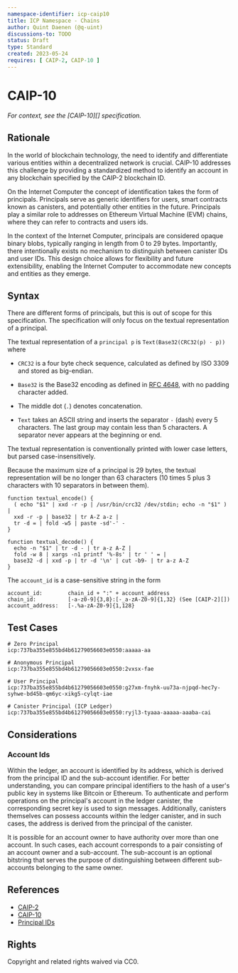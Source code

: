 ```yaml
---
namespace-identifier: icp-caip10
title: ICP Namespace - Chains
author: Quint Daenen (@q-uint)
discussions-to: TODO
status: Draft
type: Standard
created: 2023-05-24
requires: [ CAIP-2, CAIP-10 ]
---
```


# CAIP-10

*For context, see the [CAIP-10][] specification.*

## Rationale

In the world of blockchain technology, the need to identify and differentiate various entities within a decentralized
network is crucial. CAIP-10 addresses this challenge by providing a standardized method to identify an account in any
blockchain specified by the CAIP-2 blockchain ID.

On the Internet Computer the concept of identification takes the form of principals. Principals serve as generic
identifiers for users, smart contracts known as canisters, and potentially other entities in the future. Principals play
a similar role to addresses on Ethereum Virtual Machine (EVM) chains, where they can refer to contracts and users ids.

In the context of the Internet Computer, principals are considered opaque binary blobs, typically ranging in length from
0 to 29 bytes. Importantly, there intentionally exists no mechanism to distinguish between canister IDs and user IDs.
This design choice allows for flexibility and future extensibility, enabling the Internet Computer to accommodate new
concepts and entities as they emerge.

## Syntax

There are different forms of principals, but this is out of scope for this specification. The specification will only
focus on the textual representation of a principal.

The textual representation of a `principal p` is `Text(Base32(CRC32(p) · p))` where

- `CRC32` is a four byte check sequence, calculated as defined by ISO 3309 and stored as big-endian.

- `Base32` is the Base32 encoding as defined in [RFC 4648](https://tools.ietf.org/html/rfc4648#section-6), with no
  padding character added.

- The middle dot (`.`) denotes concatenation.

- `Text` takes an ASCII string and inserts the separator `-` (dash) every 5 characters. The last group may contain
  less than 5 characters. A separator never appears at the beginning or end.

The textual representation is conventionally printed with lower case letters, but parsed case-insensitively.

Because the maximum size of a principal is 29 bytes, the textual representation will be no longer than 63 characters (10
times 5 plus 3 characters with 10 separators in between them).

```shell
function textual_encode() {
  ( echo "$1" | xxd -r -p | /usr/bin/crc32 /dev/stdin; echo -n "$1" ) |
  xxd -r -p | base32 | tr A-Z a-z |
  tr -d = | fold -w5 | paste -sd'-' -
}

function textual_decode() {
  echo -n "$1" | tr -d - | tr a-z A-Z |
  fold -w 8 | xargs -n1 printf '%-8s' | tr ' ' = |
  base32 -d | xxd -p | tr -d '\n' | cut -b9- | tr a-z A-Z
}
```

The `account_id` is a case-sensitive string in the form

```
account_id:        chain_id + ":" + account_address
chain_id:          [-a-z0-9]{3,8}:[-_a-zA-Z0-9]{1,32} (See [CAIP-2][])
account_address:   [-.%a-zA-Z0-9]{1,128}
```

## Test Cases

```
# Zero Principal
icp:737ba355e855bd4b61279056603e0550:aaaaa-aa

# Anonymous Principal
icp:737ba355e855bd4b61279056603e0550:2vxsx-fae

# User Principal
icp:737ba355e855bd4b61279056603e0550:g27xm-fnyhk-uu73a-njpqd-hec7y-syhwe-bd45b-qm6yc-xikg5-cylqt-iae

# Canister Principal (ICP Ledger)
icp:737ba355e855bd4b61279056603e0550:ryjl3-tyaaa-aaaaa-aaaba-cai
```

## Considerations

### Account Ids

Within the ledger, an account is identified by its address, which is derived from the principal ID and the sub-account
identifier. For better understanding, you can compare principal identifiers to the hash of a user's public key in
systems like Bitcoin or Ethereum. To authenticate and perform operations on the principal's account in the ledger
canister, the corresponding secret key is used to sign messages. Additionally, canisters themselves can possess accounts
within the ledger canister, and in such cases, the address is derived from the principal of the canister.

It is possible for an account owner to have authority over more than one account. In such cases, each account
corresponds to a pair consisting of an account owner and a sub-account. The sub-account is an optional bitstring that
serves the purpose of distinguishing between different sub-accounts belonging to the same owner.

## References

- [CAIP-2](https://github.com/ChainAgnostic/CAIPs/blob/master/CAIPs/caip-2.md)
- [CAIP-10](https://github.com/ChainAgnostic/CAIPs/blob/master/CAIPs/caip-10.md)
- [Principal IDs](https://internetcomputer.org/docs/current/references/ic-interface-spec#principal)

## Rights

Copyright and related rights waived via CC0.
